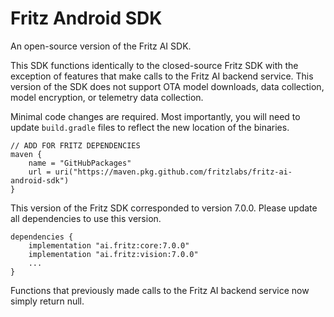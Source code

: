 # Fritz Android SDK

An open-source version of the Fritz AI SDK.

This SDK functions identically to the closed-source Fritz SDK with the exception of features that make calls to the Fritz AI backend service. This version of the SDK does not support OTA model downloads, data collection, model encryption, or telemetry data collection.

Minimal code changes are required. Most importantly, you will need to update `build.gradle` files
to reflect the new location of the binaries.

```
// ADD FOR FRITZ DEPENDENCIES
maven {
    name = "GitHubPackages"
    url = uri("https://maven.pkg.github.com/fritzlabs/fritz-ai-android-sdk")
}
```

This version of the Fritz SDK corresponded to version 7.0.0. Please update all dependencies to use this version.

```
dependencies {
    implementation "ai.fritz:core:7.0.0"
    implementation "ai.fritz:vision:7.0.0"
    ...
}
```

Functions that previously made calls to the Fritz AI backend service now simply return null.
